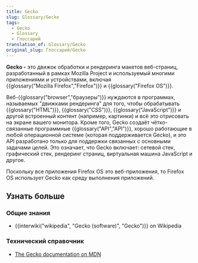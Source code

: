 ```yaml
---
title: Gecko
slug: Glossary/Gecko
tags:
  - Gecko
  - Glossary
  - Глоссарий
translation_of: Glossary/Gecko
original_slug: Глоссарий/Gecko
---
```

<p id="Summary"><span class="seoSummary"><strong>Gecko -</strong> это движок обработки и рендеринга макетов веб-страниц, разработанный в рамках Mozilla Project и используемый многими приложениями и устройствами, включая {{glossary("Mozilla Firefox","Firefox")}} и {{glossary("Firefox OS")}}.</span></p>

Веб-{{glossary("browser","браузеры")}} нуждаются в программах, называемых "движками рендеринга" для того, чтобы обрабатывать {{glossary("HTML")}}, {{glossary("CSS")}}, {{glossary("JavaScript")}} и другой встроенный контент (например, картинки) и всё это отрисовать на экране вашего монитора. Кроме того, Gecko создаёт чётко-связанные программные {{glossary("API","API")}}, хорошо работающие в любой операционной системе (которая поддерживается Gecko), и это API разработано только для поддержки связанных с основными задачами целей. Это означает, что Gecko включает: сетевой стек, графический стек, рендеринг страниц, виртуальная машина JavaScript и другое.

Поскольку все приложения Firefox OS это веб-приложения, то Firefox OS использует Gecko как среду выполнения приложений.

## Узнать больше

### Общие знания

- {{interwiki("wikipedia", "Gecko (software)", "Gecko")}} on Wikipedia

### Технический справочник

- [The Gecko documentation on MDN](/en-US/docs/Mozilla/Gecko)

